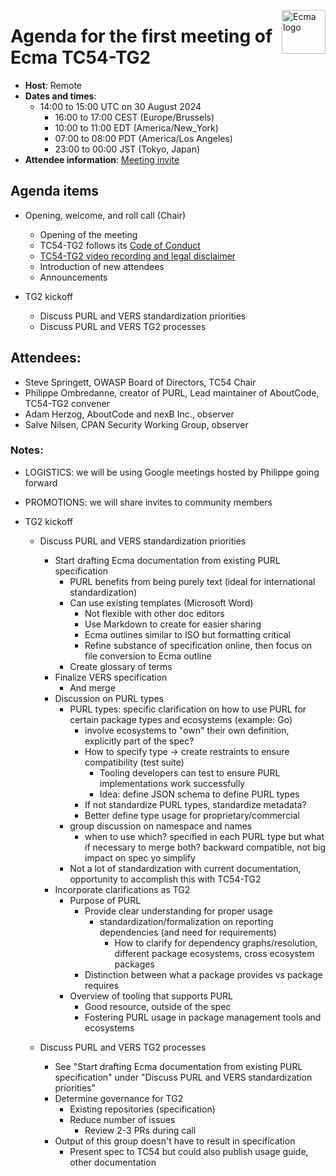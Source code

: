 <img src="https://tc54.org/images/ecma.svg" align="right" height="70" alt="Ecma logo" /> <!-- markdownlint-disable-line MD041 -->

# Agenda for the first meeting of Ecma TC54-TG2

- **Host**: Remote
- **Dates and times**:
    - 14:00 to 15:00 UTC on 30 August 2024
      - 16:00 to 17:00 CEST (Europe/Brussels)
      - 10:00 to 11:00 EDT (America/New_York)
      - 07:00 to 08:00 PDT (America/Los Angeles)
      - 23:00 to 00:00 JST (Tokyo, Japan) 
- **Attendee information**: [Meeting invite](https://calendar.google.com/calendar/event?action=TEMPLATE&tmeid=MWd2bzcydWloM2h1dWZsYnBwN3Rxc2sxYXZfMjAyNDA4MzBUMTQwMDAwWiBjXzg4NGRlY2RlNWExNTI5MDJiYjUxYTYyZjg5NTUwZDBmMzc0ODQ4NDUzNGYwOGM2Mzc5MmYyZTY1NGYyYTdlYmNAZw&tmsrc=c_884decde5a152902bb51a62f89550d0f3748484534f08c63792f2e654f2a7ebc%40group.calendar.google.com&scp=ALL)


## Agenda items

- Opening, welcome, and roll call (Chair)
    - Opening of the meeting
    - TC54-TG2 follows its [Code of Conduct](../CODE_OF_CONDUCT.md)
    - [TC54-TG2 video recording and legal disclaimer](../VIDEO_RECORDING_AND_LEGAL_DISCLAIMER.md)
    - Introduction of new attendees
    - Announcements

- TG2 kickoff
    - Discuss PURL and VERS standardization priorities
    - Discuss PURL and VERS TG2 processes


## Attendees:

- Steve Springett, OWASP Board of Directors, TC54 Chair  
- Philippe Ombredanne, creator of PURL, Lead maintainer of AboutCode, TC54-TG2 convener  
- Adam Herzog, AboutCode and nexB Inc., observer  
- Salve Nilsen, CPAN Security Working Group, observer

### Notes:
 - LOGISTICS: we will be using Google meetings hosted by Philippe going forward
 - PROMOTIONS: we will share invites to community members


- TG2 kickoff  
   - Discuss PURL and VERS standardization priorities  
      - Start drafting Ecma documentation from existing PURL specification  
         - PURL benefits from being purely text (ideal for international standardization)  
         - Can use existing templates (Microsoft Word)  
            - Not flexible with other doc editors  
            - Use Markdown to create for easier sharing  
            - Ecma outlines similar to ISO but formatting critical  
            - Refine substance of specification online, then focus on file conversion to Ecma outline  
         - Create glossary of terms  
      - Finalize VERS specification  
         - And merge  
      - Discussion on PURL types   
         - PURL types: specific clarification on how to use PURL for certain package types and ecosystems (example: Go)  
            - involve ecosystems to "own" their own definition, explicitly part of the spec?  
            - How to specify type → create restraints to ensure compatibility (test suite)  
               - Tooling developers can test to ensure PURL implementations work successfully  
               - Idea: define JSON schema to define PURL types  
            - If not standardize PURL types, standardize metadata?  
            - Better define type usage for proprietary/commercial  
         - group discussion on namespace and names  
            - when to use which? specified in each PURL type but what if necessary to merge both? backward compatible, not big impact on spec yo simplify  
         - Not a lot of standardization with current documentation, opportunity to accomplish this with TC54-TG2  
      - Incorporate clarifications as TG2  
         - Purpose of PURL   
            - Provide clear understanding for proper usage  
               - standardization/formalization on reporting dependencies (and need for requirements)  
                  - How to clarify for dependency graphs/resolution, different package ecosystems, cross ecosystem packages  
            - Distinction between what a package provides vs package requires  
         - Overview of tooling that supports PURL  
            - Good resource, outside of the spec  
            - Fostering PURL usage in package management tools and ecosystems

   - Discuss PURL and VERS TG2 processes  
      - See "Start drafting Ecma documentation from existing PURL specification" under "Discuss PURL and VERS standardization priorities"  
      - Determine governance for TG2  
         - Existing repositories (specification)  
         - Reduce number of issues  
            - Review 2-3 PRs during call  
      - Output of this group doesn't have to result in specification  
         - Present spec to TC54 but could also publish usage guide, other documentation


